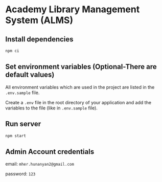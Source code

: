 # Academy Library Management System (ALMS)

## Install dependencies

```bash
npm ci
```

## Set environment variables (Optional-There are default values)

All environment variables which are used in the project are listed in the `.env.sample` file.

Create a `.env` file in the root directory of your application and add the variables to the file (like in `.env.sample` file).


## Run server

```bash
npm start
```


## Admin Account credentials

email: `mher.hunanyan2@gmail.com`

password: `123`
